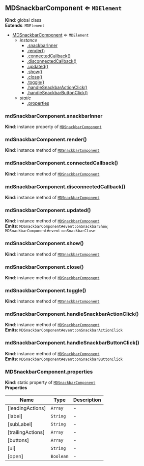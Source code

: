 <a name="MDSnackbarComponent"></a>

## MDSnackbarComponent ⇐ <code>MDElement</code>

**Kind**: global class  
**Extends**: <code>MDElement</code>

-   [MDSnackbarComponent](#MDSnackbarComponent) ⇐ <code>MDElement</code>
    -   _instance_
        -   [.snackbarInner](#MDSnackbarComponent+snackbarInner)
        -   [.render()](#MDSnackbarComponent+render)
        -   [.connectedCallback()](#MDSnackbarComponent+connectedCallback)
        -   [.disconnectedCallback()](#MDSnackbarComponent+disconnectedCallback)
        -   [.updated()](#MDSnackbarComponent+updated)
        -   [.show()](#MDSnackbarComponent+show)
        -   [.close()](#MDSnackbarComponent+close)
        -   [.toggle()](#MDSnackbarComponent+toggle)
        -   [.handleSnackbarActionClick()](#MDSnackbarComponent+handleSnackbarActionClick)
        -   [.handleSnackbarButtonClick()](#MDSnackbarComponent+handleSnackbarButtonClick)
    -   _static_
        -   [.properties](#MDSnackbarComponent.properties)

<a name="MDSnackbarComponent+snackbarInner"></a>

### mdSnackbarComponent.snackbarInner

**Kind**: instance property of [<code>MDSnackbarComponent</code>](#MDSnackbarComponent)  
<a name="MDSnackbarComponent+render"></a>

### mdSnackbarComponent.render()

**Kind**: instance method of [<code>MDSnackbarComponent</code>](#MDSnackbarComponent)  
<a name="MDSnackbarComponent+connectedCallback"></a>

### mdSnackbarComponent.connectedCallback()

**Kind**: instance method of [<code>MDSnackbarComponent</code>](#MDSnackbarComponent)  
<a name="MDSnackbarComponent+disconnectedCallback"></a>

### mdSnackbarComponent.disconnectedCallback()

**Kind**: instance method of [<code>MDSnackbarComponent</code>](#MDSnackbarComponent)  
<a name="MDSnackbarComponent+updated"></a>

### mdSnackbarComponent.updated()

**Kind**: instance method of [<code>MDSnackbarComponent</code>](#MDSnackbarComponent)  
**Emits**: <code>MDSnackbarComponent#event:onSnackbarShow</code>, <code>MDSnackbarComponent#event:onSnackbarClose</code>  
<a name="MDSnackbarComponent+show"></a>

### mdSnackbarComponent.show()

**Kind**: instance method of [<code>MDSnackbarComponent</code>](#MDSnackbarComponent)  
<a name="MDSnackbarComponent+close"></a>

### mdSnackbarComponent.close()

**Kind**: instance method of [<code>MDSnackbarComponent</code>](#MDSnackbarComponent)  
<a name="MDSnackbarComponent+toggle"></a>

### mdSnackbarComponent.toggle()

**Kind**: instance method of [<code>MDSnackbarComponent</code>](#MDSnackbarComponent)  
<a name="MDSnackbarComponent+handleSnackbarActionClick"></a>

### mdSnackbarComponent.handleSnackbarActionClick()

**Kind**: instance method of [<code>MDSnackbarComponent</code>](#MDSnackbarComponent)  
**Emits**: <code>MDSnackbarComponent#event:onSnackbarActionClick</code>  
<a name="MDSnackbarComponent+handleSnackbarButtonClick"></a>

### mdSnackbarComponent.handleSnackbarButtonClick()

**Kind**: instance method of [<code>MDSnackbarComponent</code>](#MDSnackbarComponent)  
**Emits**: <code>MDSnackbarComponent#event:onSnackbarButtonClick</code>  
<a name="MDSnackbarComponent.properties"></a>

### MDSnackbarComponent.properties

**Kind**: static property of [<code>MDSnackbarComponent</code>](#MDSnackbarComponent)  
**Properties**

| Name              | Type                 | Description |
| ----------------- | -------------------- | ----------- |
| [leadingActions]  | <code>Array</code>   | -           |
| [label]           | <code>String</code>  | -           |
| [subLabel]        | <code>String</code>  | -           |
| [trailingActions] | <code>Array</code>   | -           |
| [buttons]         | <code>Array</code>   | -           |
| [ui]              | <code>String</code>  | -           |
| [open]            | <code>Boolean</code> | -           |
